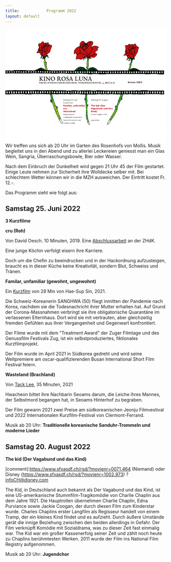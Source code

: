 ```yaml
---
title:            Programm 2022
layout: default
---
```


<img  width="512" align='right' src='archiv/Flyer_2022.png' img>

Wir treffen uns sich ab 20 Uhr im Garten des Rosenhofs von Mollis. Musik begleitet uns in den Abend und zu allerlei Leckereien geniesst man ein Glas Wein, Sangria, Überraschungsbowle, Bier oder Wasser.

Nach dem Einbruch der Dunkelheit wird gegen 21 Uhr 45 der Film gestartet. Einige Leute nehmen zur Sicherheit ihre Wolldecke selber mit. Bei schlechtem Wetter können wir in die MZH ausweichen. Der Eintritt kostet Fr. 12.-.

Das Programm sieht wie folgt aus:

##  Samstag 25. Juni 2022

**3 Kurzfilme**

**cru (Roh)**

Von David Oesch. 10 Minuten, 2019. Eine [Abschlussarbeit](https://medienarchiv.zhdk.ch/sets/1551f149-6cbd-4202-bff1-2610ef16bd08) an der ZHdK.

Eine junge Köchin verfolgt eisern ihre Karriere.

Doch um die Chefin zu beeindrucken und in der Hackordnung aufzusteigen, braucht es in dieser Küche keine Kreativität, sondern Blut, Schweiss und Tränen.


**Familar, unfamiliar (gewohnt, ungewohnt)**

Ein [Kurzfilm](https://www.haesup.com/unfamiliar-familiar) von 28 Min von Hae-Sup Sin, 2021.

Die Schweiz-Koreanerin SANGHWA (50) fliegt inmitten der Pandemie nach Korea, nachdem sie die Todesnachricht ihrer Mutter erhalten hat. Auf Grund der Corona-Massnahmen verbringt sie ihre obligatorische Quarantäne im verlassenen Elternhaus. Dort wird sie mit vertrauten, aber gleichzeitig fremden Gefühlen aus ihrer Vergangenheit und Gegenwart konfrontiert.

Der Filme wurde mit dem "Treatment Award" der Zuger Filmtage und des Genussfilm Festivals Zug, ist ein selbstproduziertes, fiktionales Kurzfilmprojekt.

Der Film wurde im April 2021 in Südkorea gedreht und wird seine Weltpremiere am oscar-qualifizierenden Busan International Short Film Festival feiern.


**Wasteland (Brachland)**

Von [Tack Lee](https://mubi.com/films/wasteland-2021), 35 Minuten, 2021

Hwacheon bittet ihre Nachbarin Seoams darum, die Leiche ihres Mannes, der Selbstmord begangen hat, in Seoams Hinterhof zu begraben.

Der Film gewann 2021 zwei Preise am südkoreanischen Jeonju Filmvestival und 2022 Internationalen Kurzfilm-Festival von Clermont-Ferrand.

Musik ab 20 Uhr:  **Traditionelle koreanische Sanduhr-Trommeln und moderne Lieder**

## Samstag 20. August 2022

**The kid (Der Vagabund und das Kind)**

[comment]:https://www.sfvasdf.ch/rsd/?movienr=0071.464 (Niemand) oder Disney (https://www.sfvasdf.ch/rsd/?movienr=1002.973) ? infoCH@disney.com

The Kid, in Deutschland auch bekannt als Der Vagabund und das Kind, ist eine US-amerikanische Stummfilm-Tragikomödie von Charlie Chaplin aus dem Jahre 1921. Die Hauptrollen übernehmen Charlie Chaplin, Edna Purviance sowie Jackie Coogan, der durch diesen Film zum Kinderstar wurde. Charles Chaplins erster Langfilm als Regisseur handelt von einem Tramp, der ein kleines Kind findet und es aufzieht. Durch äußere Umstände gerät die innige Beziehung zwischen den beiden allerdings in Gefahr. Der Film verknüpft Komödie mit Sozialdrama, was zu dieser Zeit fast einmalig war. The Kid war ein großer Kassenerfolg seiner Zeit und zählt noch heute zu Chaplins berühmtesten Werken. 2011 wurde der Film ins National Film Registry aufgenommen. 

Musik ab 20 Uhr:  **Jugendchor**
